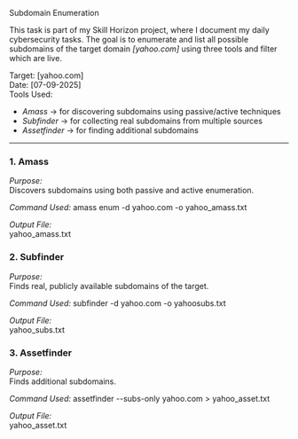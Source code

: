 Subdomain Enumeration

This task is part of my Skill Horizon project, where I document my daily cybersecurity tasks. The goal is to enumerate and list all possible subdomains of the target domain *[yahoo.com]* using three tools and filter which are live.

Target: [yahoo.com]  
Date: [07-09-2025]  
Tools Used:
- *Amass* → for discovering subdomains using passive/active techniques
- *Subfinder* → for collecting real subdomains from multiple sources
- *Assetfinder* → for finding additional subdomains

***

### 1. Amass

*Purpose:*  
Discovers subdomains using both passive and active enumeration.

*Command Used:*
amass enum -d yahoo.com -o yahoo_amass.txt


*Output File:*  
yahoo_amass.txt

### 2. Subfinder

*Purpose:*  
Finds real, publicly available subdomains of the target.

*Command Used:*
subfinder -d yahoo.com -o yahoosubs.txt


*Output File:*  
yahoo_subs.txt

### 3. Assetfinder

*Purpose:*  
Finds additional subdomains.

*Command Used:*
assetfinder --subs-only yahoo.com > yahoo_asset.txt


*Output File:*  
yahoo_asset.txt

